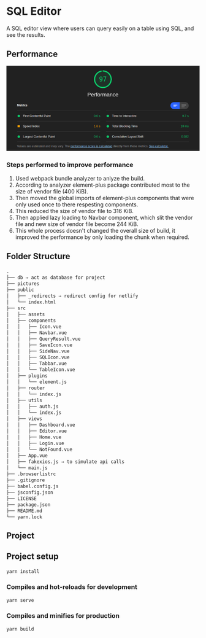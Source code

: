 # SQL Editor
A SQL editor view where users can query easily on a table using SQL, and see the results.

## Performance
![performance](./pictures/performance.png)

### Steps performed to improve performance
1. Used webpack bundle analyzer to anlyze the build.
2. According to analyzer element-plus package contributed most to the size of vendor file (400 KiB).
3. Then moved the global imports of element-plus components that were only used once to there respesting components.
4. This reduced the size of vendor file to 316 KiB.
5. Then applied lazy loading to Navbar component, which slit the vendor file and new size of vendor file become 244 KiB.
6. This whole process doesn't changed the overall size of build, it improved the performance by only loading the chunk when required.

## Folder Structure
```
.
├── db ⇒ act as database for project
├── pictures
├── public
│   ├── _redirects ⇒ redirect config for netlify
│   └── index.html
├── src
│   ├── assets
│   ├── components
│   │   ├── Icon.vue
│   │   ├── Navbar.vue
│   │   ├── QueryResult.vue
│   │   ├── SaveIcon.vue
│   │   ├── SideNav.vue
│   │   ├── SQLIcon.vue
│   │   ├── Tabbar.vue
│   │   └── TableIcon.vue
│   ├── plugins
│   │   └── element.js
│   ├── router
│   │   └── index.js
│   ├── utils
│   │   ├── auth.js
│   │   └── index.js
│   ├── views
│   │   ├── Dashboard.vue
│   │   ├── Editor.vue
│   │   ├── Home.vue
│   │   ├── Login.vue
│   │   └── NotFound.vue
│   ├── App.vue
│   ├── fakexios.js ⇒ to simulate api calls
│   └── main.js
├── .browserlistrc
├── .gitignore
├── babel.config.js
├── jsconfig.json
├── LICENSE
├── package.json
├── README.md
└── yarn.lock
```

## Project 

## Project setup
```
yarn install
```

### Compiles and hot-reloads for development
```
yarn serve
```

### Compiles and minifies for production
```
yarn build
```
